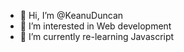 - 👋 Hi, I’m @KeanuDuncan
- 👀 I’m interested in Web development
- 🌱 I’m currently re-learning Javascript


<!---
KeanuDuncan/KeanuDuncan is a ✨ special ✨ repository because its `README.md` (this file) appears on your GitHub profile.
You can click the Preview link to take a look at your changes.
--->

